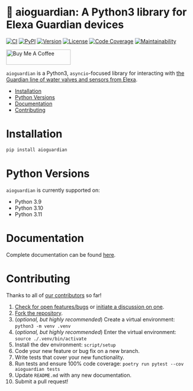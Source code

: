 # 🚰 aioguardian: A Python3 library for Elexa Guardian devices

[![CI][ci-badge]][ci]
[![PyPI][pypi-badge]][pypi]
[![Version][version-badge]][version]
[![License][license-badge]][license]
[![Code Coverage][codecov-badge]][codecov]
[![Maintainability][maintainability-badge]][maintainability]

<a href="https://www.buymeacoffee.com/bachya1208P" target="_blank"><img src="https://cdn.buymeacoffee.com/buttons/default-orange.png" alt="Buy Me A Coffee" height="41" width="174"></a>

`aioguardian` is a Python3, `asyncio`-focused library for interacting with
[the Guardian line of water valves and sensors from Elexa][elexa].

- [Installation](#installation)
- [Python Versions](#python-versions)
- [Documentation](#documentation)
- [Contributing](#contributing)

# Installation

```bash
pip install aioguardian
```

# Python Versions

`aioguardian` is currently supported on:

- Python 3.9
- Python 3.10
- Python 3.11

# Documentation

Complete documentation can be found [here][docs].

# Contributing

Thanks to all of [our contributors][contributors] so far!

1. [Check for open features/bugs][issues] or [initiate a discussion on one][new-issue].
2. [Fork the repository][fork].
3. (_optional, but highly recommended_) Create a virtual environment: `python3 -m venv .venv`
4. (_optional, but highly recommended_) Enter the virtual environment: `source ./.venv/bin/activate`
5. Install the dev environment: `script/setup`
6. Code your new feature or bug fix on a new branch.
7. Write tests that cover your new functionality.
8. Run tests and ensure 100% code coverage: `poetry run pytest --cov aioguardian tests`
9. Update `README.md` with any new documentation.
10. Submit a pull request!

[ci-badge]: https://github.com/bachya/aioguardian/workflows/CI/badge.svg
[ci]: https://github.com/bachya/aioguardian/actions
[codecov-badge]: https://codecov.io/gh/bachya/aioguardian/branch/dev/graph/badge.svg
[codecov]: https://codecov.io/gh/bachya/aioguardian
[contributors]: https://github.com/bachya/aioguardian/graphs/contributors
[docs]: http://aioguardian.readthedocs.io
[elexa]: http://getguardian.com
[fork]: https://github.com/bachya/aioguardian/fork
[issues]: https://github.com/bachya/aioguardian/issues
[license-badge]: https://img.shields.io/pypi/l/aioguardian.svg
[license]: https://github.com/bachya/aioguardian/blob/main/LICENSE
[maintainability-badge]: https://api.codeclimate.com/v1/badges/e6521f4a50efd222be18/maintainability
[maintainability]: https://codeclimate.com/github/bachya/aioguardian/maintainability
[new-issue]: https://github.com/bachya/aioguardian/issues/new
[new-issue]: https://github.com/bachya/aioguardian/issues/new
[pypi-badge]: https://img.shields.io/pypi/v/aioguardian.svg
[pypi]: https://pypi.python.org/pypi/aioguardian
[version-badge]: https://img.shields.io/pypi/pyversions/aioguardian.svg
[version]: https://pypi.python.org/pypi/aioguardian
